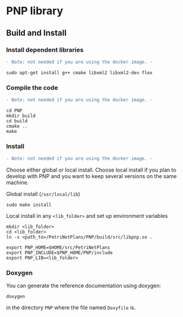 # PNP library

## Build and Install


### Install dependent libraries

```diff
- Note: not needed if you are using the docker image. -
```

    sudo apt-get install g++ cmake libxml2 libxml2-dev flex 

### Compile the code

```diff
- Note: not needed if you are using the docker image. -
```
    
    cd PNP
    mkdir build
    cd build
    cmake ..
    make

### Install

```diff
- Note: not needed if you are using the docker image. -
```
    
Choose either global or local install. Choose local install if you plan to develop with PNP and you want to keep several versions on the same machine.

Global install (`/usr/local/lib`)

    sudo make install

Local install in any `<lib_folder>` and set up environment variables

    mkdir <lib_folder>
    cd <lib_folder>
    ln -s <path_to>/PetriNetPlans/PNP/build/src/libpnp.so .

    export PNP_HOME=$HOME/src/PetriNetPlans
    export PNP_INCLUDE=$PNP_HOME/PNP/include
    export PNP_LIB=<lib_folder>



### Doxygen 

You can generate the reference documentation using doxygen:

    doxygen

in the directory `PNP` where the file named `Doxyfile` is. 


